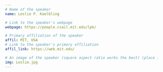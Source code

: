 ```yaml
---
# Name of the speaker
name: Leslie P. Kaelbling

# Link to the speaker's webpage
webpage: https://people.csail.mit.edu/lpk/

# Primary affiliation of the speaker
affil: MIT, USA 
# Link to the speaker's primary affiliation
affil_link: https://web.mit.edu/

# An image of the speaker (square aspect ratio works the best) (place in the `assets/img/speakers` directory)
img: Leslie.jpg
---
```


<!-- Whatever you write below will show up as the speaker's bio -->

